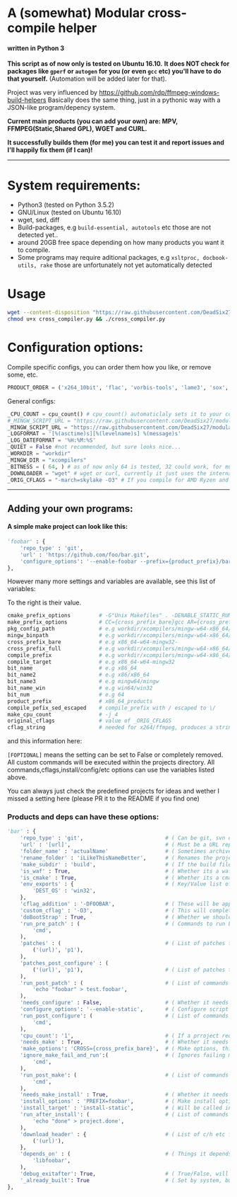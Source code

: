 # A (somewhat) Modular cross-compile helper
#### written in Python 3

**This script as of now only is tested on Ubuntu 16.10.**
**It does NOT check for packages like `gperf` or `autogen` for you (or even `gcc` etc) you'll have to do that yourself.**
 (Automation will be added later for that).
 
Project was very influenced by https://github.com/rdp/ffmpeg-windows-build-helpers
Basically does the same thing, just in a pythonic way with a JSON-like program/depency system.

**Current main products (you can add your own) are: MPV, FFMPEG(Static,Shared GPL), WGET and CURL.**

**It successfully builds them (for me) you can test it and report issues and I'll happily fix them (if I can)!**

---

# System requirements:

* Python3 (tested on Python 3.5.2)
* GNU/Linux (tested on Ubuntu 16.10)
* wget, sed, diff
* Build-packages, e.g `build-essential, autotools` etc those are not detected yet..
* around 20GB free space depending on how many products you want it to compile.
* Some programs may require aditional packages, e.g `xsltproc, docbook-utils, rake` those are unfortunately not yet automatically detected

# Usage

```bash
wget --content-disposition "https://raw.githubusercontent.com/DeadSix27/modular_cross_compile_script/dev/cross_compiler.py"
chmod u+x cross_compiler.py && ./cross_compiler.py
```


# Configuration options:

Compile specific configs,
you can order them how you like, or remove some, etc.
```python
PRODUCT_ORDER = ('x264_10bit', 'flac', 'vorbis-tools', 'lame3', 'sox', 'mkvtoolnix', 'curl', 'wget', 'mpv', 'ffmpeg_shared', 'ffmpeg_static', 'aria2', 'vlc')
```
General configs:

```python
_CPU_COUNT = cpu_count() # cpu_count() automaticlaly sets it to your core-count but you can set it manually too
#_MINGW_SCRIPT_URL = "https://raw.githubusercontent.com/DeadSix27/modular_cross_compile_script/master/mingw-build-script.sh" #without mutex support, original, includes weak ref patch
_MINGW_SCRIPT_URL = "https://raw.githubusercontent.com/DeadSix27/modular_cross_compile_script/master/mingw-build-script-posix.sh" #modified for mutex support, includes weak ref patch, vapoursynth requires this, so just keep this.
_LOGFORMAT = '[%(asctime)s][%(levelname)s] %(message)s'
_LOG_DATEFORMAT = '%H:%M:%S'
_QUIET = False #not recommended, but sure looks nice...
_WORKDIR = "workdir"
_MINGW_DIR = "xcompilers"
_BITNESS = ( 64, ) # as of now only 64 is tested, 32 could work, for multi-bit write it like (64, 32)
_DOWNLOADER = "wget" # wget or curl, currently it just uses the internal downloader, so just ignore this
_ORIG_CFLAGS = "-march=skylake -O3" # If you compile for AMD Ryzen and Skylake or newer system use: znver1, or skylake, if older use sandybridge or ivybridge or so, see: https://gcc.gnu.org/onlinedocs/gcc-6.3.0/gcc/x86-Options.html#x86-Options
```

___


## Adding your own programs:

#### A simple make project can look like this:

```python
'foobar' : {
	'repo_type' : 'git',
	'url' : 'https://github.com/foo/bar.git',
	'configure_options': '--enable-foobar --prefix={product_prefix}/bar.installed',
},
```

However many more settings and variables are available, see this list of variables:

To the right is their value.

```python
cmake_prefix_options         # -G"Unix Makefiles" . -DENABLE_STATIC_RUNTIME=1 -DCMAKE_SYSTEM_NAME=Windows -DCMAKE_RANLIB={cross_prefix_full}ranlib -DCMAKE_C_COMPILER={cross_prefix_full}gcc -DCMAKE_CXX_COMPILER={cross_prefix_full}g++ -DCMAKE_RC_COMPILER={cross_prefix_full}windres -DCMAKE_INSTALL_PREFIX={compile_prefix}
make_prefix_options          # CC={cross_prefix_bare}gcc AR={cross_prefix_bare}ar PREFIX={compile_prefix} RANLIB={cross_prefix_bare}ranlib LD={cross_prefix_bare}ld STRIP={cross_prefix_bare}strip CXX={cross_prefix_bare}g++
pkg_config_path              # e.g workdir/xcompilers/mingw-w64-x86_64/x86_64-w64-mingw32/lib/pkgconfig
mingw_binpath                # e.g workdir/xcompilers/mingw-w64-x86_64/bin
cross_prefix_bare            # e.g x86_64-w64-mingw32-
cross_prefix_full            # e.g workdir/xcompilers/mingw-w64-x86_64/bin/x86_64-w64-mingw32-
compile_prefix               # e.g workdir/xcompilers/mingw-w64-x86_64/x86_64-w64-mingw32
compile_target               # e.g x86_64-w64-mingw32
bit_name                     # e.g x86_64
bit_name2                    # e.g x86/x86_64
bit_name3                    # e.g mingw64/mingw
bit_name_win                 # e.g win64/win32
bit_num                      # e.g 64
product_prefix               # x86_64_products
compile_pefix_sed_escaped    # compile_prefix with / escaped to \/
make_cpu_count               # -j 4
original_cflags              # value of _ORIG_CFLAGS
cflag_string                 # needed for x264/ffmpeg, produces a string like: "--extra-cflags=-march=skylake --extra-cflags=-O3"
```


and this information here:

`[FOPTIONAL]` means the setting can be set to False or completely removed.
All custom commands will be executed within the projects directory.
All commands,cflags,install/config/etc options can use the variables listed above.

You can always just check the predefined projects for ideas and wether I missed a setting here (please PR it to the README if you find one)

### Products and deps can have these options:

```python
'bar' : {
	'repo_type' : 'git',                          # ( Can be git, svn or archive )
	'url' : '[url]',                              # ( Must be a URL represending the above, e.g a git, svn or direct download link )
	'folder_name' : 'actualName'                  # ( Sometimes archives do not extract to the same dir as they're named, e.g test.zip won't be test, you can specify that here ) [FOPTIONAL]
	'rename_folder' : 'iLikeThisNameBetter',      # ( Renames the project folder to the specified string ) [FOPTIONAL]
	'make_subdir' : 'build',                      # ( If the build files are in a subfolder, e.g 'ProjectDir/build', specify it here and we will descend there beforehand ) [FOPTIONAL]
	'is_waf' : True,                              # ( Whether its a waf project, like mpv ) [FOPTIONAL]
	'is_cmake' : True,                            # ( Whether its a cmake project, often if not always requires 'needs_configure' to be false ) [FOPTIONAL]
	'env_exports' : {                             # ( Key/Value list of enviroment variables to be set during the build and removed after ) [FOPTIONAL]
		'DEST_OS' : 'win32',                      
	},
	'cflag_addition' : '-DFOOBAR',                # ( These will be appended to TARGET_CFLASG and reset after the build ) [FOPTIONAL]
	'custom_cflag' : '-O3',                       # ( This will completely overwrite TARGET_CLFAGS and be reset after the build ) [FOPTIONAL]
	'doBootStrap' : True,                         # ( Whether we should try to run a bootstrap script ) [FOPTIONAL]
	'run_pre_patch' : (                           # ( Commands to run before patches ) [FOPTIONAL]
		'cmd',
	),
	'patches' : (                                 # ( List of patches to run on the source before anything is being done, requires defining the type p1 or p0 ) [FOPTIONAL]
		('(url)', 'p1'),
	),
	'patches_post_configure' : (
		('(url)', 'p1'),                          # ( List of patches to run on the source agter configure ran, requires defining the type p1 or p0 ) [FOPTIONAL]
	),
	'run_post_patch' : (                          # ( List of commands to run before starting the build, will be executed inside the project folder ) [FOPTIONAL]
		'echo "foobar" > test.foobar',            
	), 
	'needs_configure' : False,                    # ( Whether it needs to run "configure"(incl. waf), cmake often doesn't. ) [FOPTIONAL]
	'configure_options': '--enable-static',       # ( Configure script options ) [FOPTIONAL]                                            
	'run_post_configure': (                       # ( List of commands to run after configure (only triggered when needs_configure is True) ) [FOPTIONAL]
		'cmd',
	),
	'cpu_count': '1',                             # ( If a prroject requires a specific cpu-count e.g 1 or it fails or so ) [FOPTIONAL]
	'needs_make' : True,                          # ( Whether it needs to run "make"(incl. waf), so far everything did. ) [FOPTIONAL]
	'make_options': 'CROSS={cross_prefix_bare}',  # ( Make options, things that get appended to the "make" command. ) [FOPTIONAL]
	'ignore_make_fail_and_run':(                  # ( Ignores failing make and runs a list of commands ) [FOPTIONAL]
		'cmd',
	),
	'run_post_make': (                            # ( List of commands to run after make (only triggered when needs_make is True) ) [FOPTIONAL]
		'cmd',
	),
	'needs_make_install' : True,                  # ( Whether it needs to run "make"(incl. waf), so far everything did. ) [FOPTIONAL]
	'install_options' : 'PREFIX=foobar',          # ( Make install options ) [FOPTIONAL]
	'install_target' : 'install-static',          # ( Will be called instead of "install" ) [FOPTIONAL]
	'run_after_install': (                        # ( List of commands to run after the build is installed (only triggered when needs_make_install is True) [FOPTIONAL]
		'echo "done" > project.done',             
	),
	'download_header' : {                         # ( List of c/h etc files to download into the include folder of our mingw install before starting the build. ) [FOPTIONAL]
		('(url)'),
	},
	'depends_on' : (                              # ( Things it depends on, e.g other configs like this ) [FOPTIONAL]
		'libfoobar',
	),
	'debug_exitafter': True,                      # ( True/False, will exit after this build, useful for testing ) [FOPTIONAL]
	'_already_built': True                        # ( Set by system, but theoretically setting this to true will ALWAYS skip and NEVER build this proejct )
},
```
